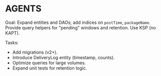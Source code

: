 # AGENTS

Goal: Expand entities and DAOs; add indices on `postTime`, `packageName`. Provide query helpers for "pending" windows and retention. Use KSP (no KAPT).

Tasks:
- Add migrations (v2+).
- Introduce DeliveryLog entity (timestamp, counts).
- Optimize queries for large volumes.
- Expand unit tests for retention logic.
